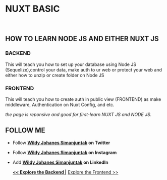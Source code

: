 # NUXT BASIC


<br />

## HOW TO LEARN NODE JS AND EITHER NUXT JS

### BACKEND
<div>
  <p>This will teach you how to set up your database using Node JS (Sequelize),control your data, make auth to ur web or protect your web and either how to unzip or create folder on Node JS</p>
</div>


### FRONTEND
<div>
  <p>This will teach you how to create auth in public view (FRONTEND) as make middleware, Authentication on Nuxt Config, and etc.</p>
</div>

<em> the page is reponsive and good for first-learn NUXT JS and NODE JS.</em>

## FOLLOW ME
- Follow **<a href="https://twitter.com/jo_14m/">Wildy Johanes Simanjuntak</a> on Twitter**
- Follow **<a href="https://instagram.com/jo.14m">Wildy Johanes Simanjuntak</a> on Instagram**
- Add **<a href="https://www.linkedin.com/in/wildy-simanjuntak">Wildy Johanes Simanjuntak</a> on LinkedIn**

  <p display: flex>
    <a href="https://github.com/wildy13/nuxt-basic/tree/master/backend" width="200"><strong> << Explore the Backend |</strong></a>
    <a href="https://github.com/wildy13/nuxt-basic/tree/master/frontend" width="200">Explore the Frontend  >></a>
  </p>
